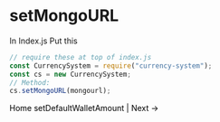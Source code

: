 <style>
.button {
    -webkit-appearance: button;
    -moz-appearance: button;
    appearance: button;

    text-decoration: none;
    color: initial;
}
 </style>
 # setMongoURL
In Index.js Put this
```js
// require these at top of index.js
const CurrencySystem = require("currency-system");
const cs = new CurrencySystem;
// Method:
cs.setMongoURL(mongourl);
```

<a href="https://google.com" class="button">Home</a>
<a href="https://google.com" class="button"> setDefaultWalletAmount | Next -></a>
